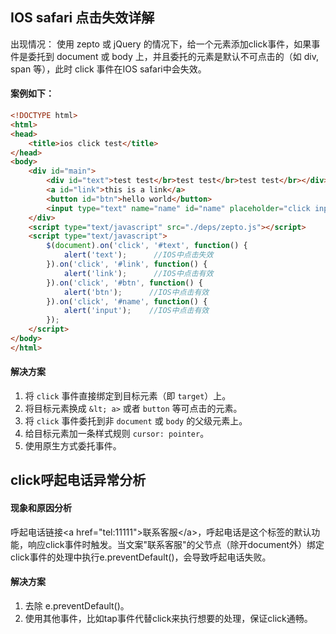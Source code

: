 ## IOS safari 点击失效详解
出现情况：
	使用 zepto 或 jQuery 的情况下，给一个元素添加click事件，如果事件是委托到 document 或 body 上，并且委托的元素是默认不可点击的（如 div, span 等），此时 click 事件在IOS safari中会失效。

#### 案例如下：
```html
<!DOCTYPE html>
<html>
<head>
    <title>ios click test</title>
</head>
<body>
    <div id="main">
        <div id="text">test test</br>test test</br>test test</br></div>
        <a id="link">this is a link</a>
        <button id="btn">hello world</button>
        <input type="text" name="name" id="name" placeholder="click input"/>
    </div>
    <script type="text/javascript" src="./deps/zepto.js"></script>
    <script type="text/javascript">
        $(document).on('click', '#text', function() {
            alert('text');      //IOS中点击失效
        }).on('click', '#link', function() {
            alert('link');      //IOS中点击有效
        }).on('click', '#btn', function() {
            alert('btn');      //IOS中点击有效
        }).on('click', '#name', function() {
            alert('input');    //IOS中点击有效
        });
    </script>
</body>
</html>
```

#### 解决方案
1. 将 `click` 事件直接绑定到目标​元素（​​即 `target`）上。
2. 将目标​元素换成 `&lt; a>` 或者 `button` 等可点击的元素。
3. 将 `click` 事件委托到非 `document` 或 `body` 的父级元素上。
4. 给目标元素加一条样式规则 `cursor: pointer`。
5. 使用原生方式委托事件。


## click呼起电话异常分析

#### 现象和原因分析
呼起电话链接\<a href="tel:11111">联系客服\</a>，呼起电话是这个标签的默认功能，响应click事件时触发。当文案"联系客服"的父节点（除开document外）绑定click事件的处理中执行e.preventDefault()，会导致呼起电话失败。

#### 解决方案
1. 去除 e.preventDefault()。 
2. 使用其他事件，比如tap事件代替click来执行想要的处理，保证click通畅。

